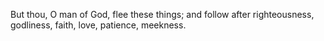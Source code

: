 But thou, O man of God, flee these things; and follow after righteousness, godliness, faith, love, patience, meekness.
